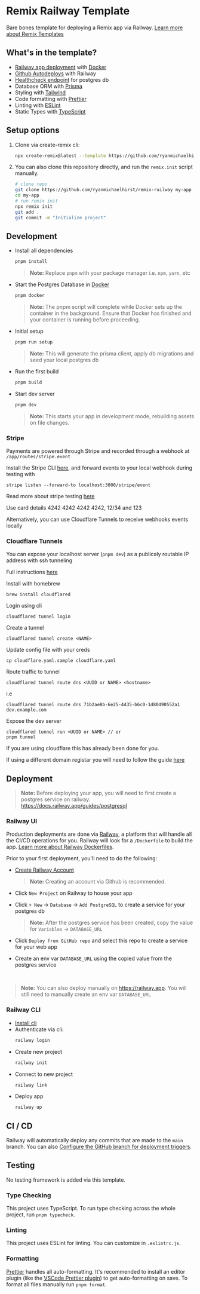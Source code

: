 # Remix Railway Template

Bare bones template for deploying a Remix app via Railway.
[Learn more about Remix Templates](https://remix.run/docs/en/main/guides/templates)

## What's in the template?

- [Railway app deployment](https://docs.railway.app/guides/dockerfiles) with [Docker](https://www.docker.com/)
- [Github Autodeploys](https://docs.railway.app/guides/github-autodeploys) with Railway
- [Healthcheck endpoint](/app/routes/health-check.tsx) for postgres db
- Database ORM with [Prisma](https://prisma.io)
- Styling with [Tailwind](https://tailwindcss.com/)
- Code formatting with [Prettier](https://prettier.io)
- Linting with [ESLint](https://eslint.org)
- Static Types with [TypeScript](https://typescriptlang.org)

## Setup options

1. Clone via create-remix cli:

   ```sh
   npx create-remix@latest --template https://github.com/ryanmichaelhirst/remix-railway my-app --package-manager pnpm
   ```

2. You can also clone this repository directly, and run the `remix.init` script manually.

   ```sh
   # clone repo
   git clone https://github.com/ryanmichaelhirst/remix-railway my-app
   cd my-app
   # run remix init
   npx remix init
   git add .
   git commit -m "Initialize project"
   ```

## Development

- Install all dependencies

  ```sh
  pnpm install
  ```

  > **Note:** Replace `pnpm` with your package manager i.e. `npm`, `yarn`, etc

- Start the Postgres Database in [Docker](https://www.docker.com/get-started)

  ```sh
  pnpm docker
  ```

  > **Note:** The pnpm script will complete while Docker sets up the container in the background. Ensure that Docker has finished and your container is running before proceeding.

- Initial setup

  ```sh
  pnpm run setup
  ```

  > **Note:** This will generate the prisma client, apply db migrations and seed your local postgres db

- Run the first build

  ```sh
  pnpm build
  ```

- Start dev server

  ```sh
  pnpm dev
  ```

  > **Note:** This starts your app in development mode, rebuilding assets on file changes.

### Stripe

Payments are powered through Stripe and recorded through a webhook at `/app/routes/stripe.event`

Install the Stripe CLI [here](https://docs.stripe.com/stripe-cli#install), and forward events to your local webhook during testing with

```
stripe listen --forward-to localhost:3000/stripe/event
```

Read more about stripe testing [here](https://docs.stripe.com/webhooks#test-webhook)

Use card details 4242 4242 4242 4242, 12/34 and 123

Alternatively, you can use Cloudflare Tunnels to receive webhooks events locally

### Cloudflare Tunnels

You can expose your localhost server (`pnpm dev`) as a publicaly routable IP address with ssh tunneling

Full instructions [here](https://developers.cloudflare.com/cloudflare-one/connections/connect-apps/install-and-setup/tunnel-guide/local/#set-up-a-tunnel-locally-cli-setup)

Install with homebrew

```
brew install cloudflared
```

Login using cli

```
cloudflared tunnel login
```

Create a tunnel

```
cloudflared tunnel create <NAME>
```

Update config file with your creds

```
cp cloudflare.yaml.sample cloudflare.yaml
```

Route traffic to tunnel

```
cloudflared tunnel route dns <UUID or NAME> <hostname>
```

i.e

```
cloudflared tunnel route dns 71b2ae8b-6e25-4435-b6c0-1d80490552a1 dev.example.com
```

Expose the dev server

```
cloudflared tunnel run <UUID or NAME> // or
pnpm tunnel
```

If you are using cloudflare this has already been done for you.

If using a different domain registar you will need to follow the guide [here](https://developers.cloudflare.com/cloudflare-one/connections/connect-networks/routing-to-tunnel/dns/)

## Deployment

> **Note:** Before deploying your app, you will need to first create a postgres service on railway. https://docs.railway.app/guides/postgresql

### Railway UI

Production deployments are done via [Railway](https://railway.app/), a platform that will handle all the CI/CD operations for you. Railway will look for a `/Dockerfile` to build the app. [Learn more about Railway Dockerfiles](https://docs.railway.app/guides/dockerfiles).

Prior to your first deployment, you'll need to do the following:

- [Create Railway Account](https://railway.app/new)

  > **Note:** Creating an account via Github is recommended.

- Click `New Project` on Railway to house your app

- Click `+ New` -> `Database` -> `Add PostgreSQL` to create a service for your postgres db

  > **Note:** After the postgres service has been created, copy the value for `Variables` -> `DATABASE_URL`

- Click `Deploy from GitHub repo` and select this repo to create a service for your web app

- Create an env var `DATABASE_URL` using the copied value from the postgres service

<br />

> **Note:** You can also deploy manually on https://railway.app. You will still need to manually create an env var `DATABASE_URL`

### Railway CLI

- [Install cli](https://docs.railway.app/guides/cli#installing-the-cli)
- Authenticate via cli:
  ```sh
  railway login
  ```
- Create new project
  ```sh
  railway init
  ```
- Connect to new project
  ```sh
  railway link
  ```
- Deploy app
  ```sh
  railway up
  ```

## CI / CD

Railway will automatically deploy any commits that are made to the `main` branch. You can also [Configure the GitHub branch for deployment triggers](https://docs.railway.app/guides/github-autodeploys#configure-the-github-branch-for-deployment-triggers).

## Testing

No testing framework is added via this template.

### Type Checking

This project uses TypeScript. To run type checking across the whole project, run `pnpm typecheck`.

### Linting

This project uses ESLint for linting. You can customize in `.eslintrc.js`.

### Formatting

[Prettier](https://prettier.io/) handles all auto-formatting. It's recommended to install an editor plugin (like the [VSCode Prettier plugin](https://marketplace.visualstudio.com/items?itemName=esbenp.prettier-vscode)) to get auto-formatting on save. To format all files manually run `pnpm format`.
